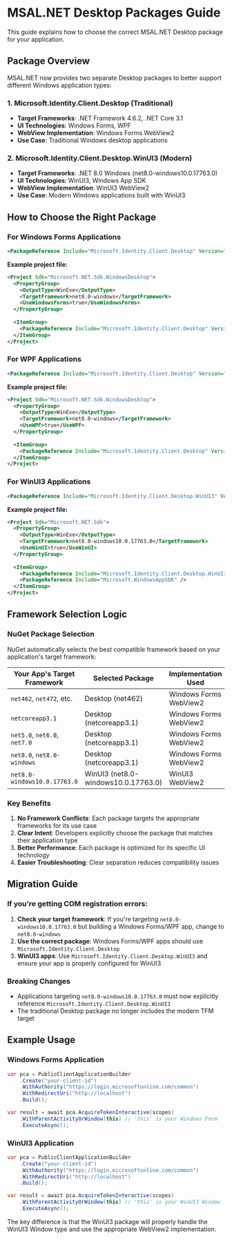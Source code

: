 # MSAL.NET Desktop Packages Guide

This guide explains how to choose the correct MSAL.NET Desktop package for your application.

## Package Overview

MSAL.NET now provides two separate Desktop packages to better support different Windows application types:

### 1. Microsoft.Identity.Client.Desktop (Traditional)
- **Target Frameworks**: .NET Framework 4.6.2, .NET Core 3.1
- **UI Technologies**: Windows Forms, WPF
- **WebView Implementation**: Windows Forms WebView2
- **Use Case**: Traditional Windows desktop applications

### 2. Microsoft.Identity.Client.Desktop.WinUI3 (Modern)
- **Target Frameworks**: .NET 8.0 Windows (net8.0-windows10.0.17763.0)
- **UI Technologies**: WinUI3, Windows App SDK
- **WebView Implementation**: WinUI3 WebView2
- **Use Case**: Modern Windows applications built with WinUI3

## How to Choose the Right Package

### For Windows Forms Applications
```xml
<PackageReference Include="Microsoft.Identity.Client.Desktop" Version="x.x.x" />
```

**Example project file:**
```xml
<Project Sdk="Microsoft.NET.Sdk.WindowsDesktop">
  <PropertyGroup>
    <OutputType>WinExe</OutputType>
    <TargetFramework>net8.0-windows</TargetFramework>
    <UseWindowsForms>true</UseWindowsForms>
  </PropertyGroup>
  
  <ItemGroup>
    <PackageReference Include="Microsoft.Identity.Client.Desktop" Version="x.x.x" />
  </ItemGroup>
</Project>
```

### For WPF Applications
```xml
<PackageReference Include="Microsoft.Identity.Client.Desktop" Version="x.x.x" />
```

**Example project file:**
```xml
<Project Sdk="Microsoft.NET.Sdk.WindowsDesktop">
  <PropertyGroup>
    <OutputType>WinExe</OutputType>
    <TargetFramework>net8.0-windows</TargetFramework>
    <UseWPF>true</UseWPF>
  </PropertyGroup>
  
  <ItemGroup>
    <PackageReference Include="Microsoft.Identity.Client.Desktop" Version="x.x.x" />
  </ItemGroup>
</Project>
```

### For WinUI3 Applications
```xml
<PackageReference Include="Microsoft.Identity.Client.Desktop.WinUI3" Version="x.x.x" />
```

**Example project file:**
```xml
<Project Sdk="Microsoft.NET.Sdk">
  <PropertyGroup>
    <OutputType>WinExe</OutputType>
    <TargetFramework>net8.0-windows10.0.17763.0</TargetFramework>
    <UseWinUI>true</UseWinUI>
  </PropertyGroup>
  
  <ItemGroup>
    <PackageReference Include="Microsoft.Identity.Client.Desktop.WinUI3" Version="x.x.x" />
    <PackageReference Include="Microsoft.WindowsAppSDK" />
  </ItemGroup>
</Project>
```

## Framework Selection Logic

### NuGet Package Selection
NuGet automatically selects the best compatible framework based on your application's target framework:

| Your App's Target Framework | Selected Package | Implementation Used |
|------------------------------|------------------|-------------------|
| `net462`, `net472`, etc. | Desktop (net462) | Windows Forms WebView2 |
| `netcoreapp3.1` | Desktop (netcoreapp3.1) | Windows Forms WebView2 |
| `net5.0`, `net6.0`, `net7.0` | Desktop (netcoreapp3.1) | Windows Forms WebView2 |
| `net8.0`, `net8.0-windows` | Desktop (netcoreapp3.1) | Windows Forms WebView2 |
| `net8.0-windows10.0.17763.0` | WinUI3 (net8.0-windows10.0.17763.0) | WinUI3 WebView2 |

### Key Benefits

1. **No Framework Conflicts**: Each package targets the appropriate frameworks for its use case
2. **Clear Intent**: Developers explicitly choose the package that matches their application type
3. **Better Performance**: Each package is optimized for its specific UI technology
4. **Easier Troubleshooting**: Clear separation reduces compatibility issues

## Migration Guide

### If you're getting COM registration errors:

1. **Check your target framework**: If you're targeting `net8.0-windows10.0.17763.0` but building a Windows Forms/WPF app, change to `net8.0-windows`
2. **Use the correct package**: Windows Forms/WPF apps should use `Microsoft.Identity.Client.Desktop`
3. **WinUI3 apps**: Use `Microsoft.Identity.Client.Desktop.WinUI3` and ensure your app is properly configured for WinUI3

### Breaking Changes
- Applications targeting `net8.0-windows10.0.17763.0` must now explicitly reference `Microsoft.Identity.Client.Desktop.WinUI3`
- The traditional Desktop package no longer includes the modern TFM target

## Example Usage

### Windows Forms Application
```csharp
var pca = PublicClientApplicationBuilder
    .Create("your-client-id")
    .WithAuthority("https://login.microsoftonline.com/common")
    .WithRedirectUri("http://localhost")
    .Build();

var result = await pca.AcquireTokenInteractive(scopes)
    .WithParentActivityOrWindow(this) // 'this' is your Windows Form
    .ExecuteAsync();
```

### WinUI3 Application
```csharp
var pca = PublicClientApplicationBuilder
    .Create("your-client-id")
    .WithAuthority("https://login.microsoftonline.com/common")
    .WithRedirectUri("http://localhost")
    .Build();

var result = await pca.AcquireTokenInteractive(scopes)
    .WithParentActivityOrWindow(this) // 'this' is your WinUI3 Window
    .ExecuteAsync();
```

The key difference is that the WinUI3 package will properly handle the WinUI3 Window type and use the appropriate WebView2 implementation.
